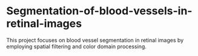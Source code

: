 # Segmentation-of-blood-vessels-in-retinal-images
This project focuses on blood vessel segmentation in retinal images by employing spatial filtering and color domain processing.
